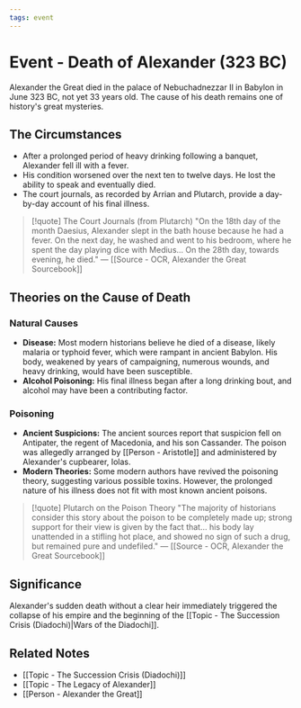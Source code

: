 ```yaml
---
tags: event
---
```


# Event - Death of Alexander (323 BC)

Alexander the Great died in the palace of Nebuchadnezzar II in Babylon in June 323 BC, not yet 33 years old. The cause of his death remains one of history's great mysteries.

## The Circumstances
- After a prolonged period of heavy drinking following a banquet, Alexander fell ill with a fever.
- His condition worsened over the next ten to twelve days. He lost the ability to speak and eventually died.
- The court journals, as recorded by Arrian and Plutarch, provide a day-by-day account of his final illness.

> [!quote] The Court Journals (from Plutarch)
> "On the 18th day of the month Daesius, Alexander slept in the bath house because he had a fever. On the next day, he washed and went to his bedroom, where he spent the day playing dice with Medius... On the 28th day, towards evening, he died."
> — [[Source - OCR, Alexander the Great Sourcebook]]

## Theories on the Cause of Death

### Natural Causes
- **Disease:** Most modern historians believe he died of a disease, likely malaria or typhoid fever, which were rampant in ancient Babylon. His body, weakened by years of campaigning, numerous wounds, and heavy drinking, would have been susceptible.
- **Alcohol Poisoning:** His final illness began after a long drinking bout, and alcohol may have been a contributing factor.

### Poisoning
- **Ancient Suspicions:** The ancient sources report that suspicion fell on Antipater, the regent of Macedonia, and his son Cassander. The poison was allegedly arranged by [[Person - Aristotle]] and administered by Alexander's cupbearer, Iolas.
- **Modern Theories:** Some modern authors have revived the poisoning theory, suggesting various possible toxins. However, the prolonged nature of his illness does not fit with most known ancient poisons.

> [!quote] Plutarch on the Poison Theory
> "The majority of historians consider this story about the poison to be completely made up; strong support for their view is given by the fact that... his body lay unattended in a stifling hot place, and showed no sign of such a drug, but remained pure and undefiled."
> — [[Source - OCR, Alexander the Great Sourcebook]]

## Significance
Alexander's sudden death without a clear heir immediately triggered the collapse of his empire and the beginning of the [[Topic - The Succession Crisis (Diadochi)|Wars of the Diadochi]].

## Related Notes
- [[Topic - The Succession Crisis (Diadochi)]]
- [[Topic - The Legacy of Alexander]]
- [[Person - Alexander the Great]]
